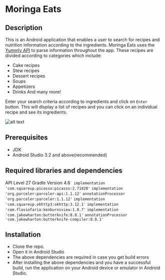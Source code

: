 # Moringa Eats

## Description
This is an Android application that enables a user to search for recipes and nutrition information according to the ingredients. Moringa Eats uses the [Yummly API](developer.yummly.com) to parse information throughout the app. These recipes are divided according to categories which include: 
* Cake recipes
* Stew recipes
* Dessert recipes
* Soups
* Appetizers
* Drinks
And many more!

Enter your search criteria according to ingredients and click on `Enter` button. This will display a list of recipes and you can click on an individual recipe and see its ingredients.

![alt text](https://lh3.googleusercontent.com/Zayze7KbN1qNlnY7kBADcV9nvjbqoJoR6R7Ww6YtT1Wn3kDYNmWh-0g6g07nsYUyXnvKSQsPHHHX81ROsFUMc0TqRx0DuLQ8-MVBW1sZHaFxIAPBiKuyA38YkAbm8QYBvUa-E-5gBnSBgBuvvQVcKTp1TpvrSwK57Zdg6VN0Kf8Gi9NZXnBsFXqZahslwBJ19Oas0IsN_ICkhbXXxalpCKwVcdgT1ZYj0kVS8UookUqTbG9s_wgwODLvcqVpoH0CNpsgKPhMl0U2NAwBtkg1kqKDF6RKN2Gx3WEQL76mN-08cc1l-x3LA2vKtX5c_AjH4amK6fTv0lOf2J2kyrdZqeSkrRfm5MYgQheef76hg_uJSXBmymOK59wv6Sh_9rBEYzFyIOekcLWlFzbKd4LaQs_fG_hcE6E1uBaGKY1jecKkMtsdvM4jLj_2b4hdhIOKYrrQxELtBgpERF4yscZWr-J_SuB10W2CftC2z36hgiNYHwvGe_jM4Z5K-ZEsymngI8lK5Iy8MASLSvOQQNi6Gugxr4jxEgZKxrse_UA3-n7eBlwt7aR1U_4-RftzvTMDVaTVTQfPx3zOCRsiLY3_AQRB3YJHBvXNapeBhQk2OYbQTytwkdGC-BpkAkffez-_qg_dOhFbH4TZr4OKkd1s-9RYjsH7jDY=w359-h637-no "Welcome Activity")

## Prerequisites
* JDK
* Android Studio 3.2 and above(recommended)

## Required libraries and dependencies
API Level 27
Gradle Version 4.6
` implementation 'com.squareup.picasso:picasso:2.71828'`
`implementation 'org.parceler:parceler-api:1.1.12'`
 `annotationProcessor 'org.parceler:parceler:1.1.12'`
 `implementation 'com.squareup.okhttp3:okhttp:3.12.1'`
 `implementation 'com.flaviofaria:kenburnsview:1.0.7'`
 `implementation 'com.jakewharton:butterknife:8.8.1'`
  `annotationProcessor 'com.jakewharton:butterknife-compiler:8.8.1'`

## Installation
* Clone the repo.
* Open it in Android Studio
* The above dependencies are required in case you get build errors 
* After installing the above dependencies and you have a successful build, run the application on your Android device or emulator in Android Studio.